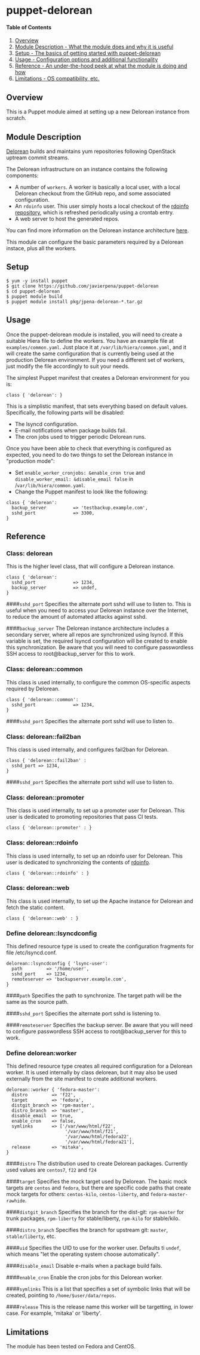 # puppet-delorean

#### Table of Contents

1. [Overview](#overview)
2. [Module Description - What the module does and why it is useful](#module-description)
3. [Setup - The basics of getting started with puppet-delorean](#setup)
4. [Usage - Configuration options and additional functionality](#usage)
5. [Reference - An under-the-hood peek at what the module is doing and how](#reference)
5. [Limitations - OS compatibility, etc.](#limitations)

## Overview
This is a Puppet module aimed at setting up a new Delorean instance from
scratch.

## Module Description

[Delorean](https://github.com/openstack-packages/delorean) builds and maintains yum repositories following OpenStack uptream commit streams. 

The Delorean infrastructure on an instance contains the following components:

- A number of `workers`. A worker is basically a local user, with a local Delorean checkout from the GitHub repo, and some associated configuration.
- An `rdoinfo` user. This user simply hosts a local checkout of the [rdoinfo repository](https://github.com/redhat-openstack/rdoinfo), which is refreshed periodically using a crontab entry.
- A web server to host the generated repos.

You can find more information on the Delorean instance architecture [here](https://github.com/redhat-openstack/delorean-instance/blob/master/docs/delorean-instance.md).

This module can configure the basic parameters required by a Delorean instace, plus all the workers.

## Setup

    $ yum -y install puppet
    $ git clone https://github.com/javierpena/puppet-delorean
    $ cd puppet-delorean
    $ puppet module build
    $ puppet module install pkg/jpena-delorean-*.tar.gz

## Usage

Once the puppet-delorean module is installed, you will need to create a suitable Hiera file to define the workers. You have an example file at `examples/common.yaml`. Just place it at `/var/lib/hiera/common.yaml`, and it will create the same configuration that is currently being used at the production Delorean environment. If you need a different set of workers, just modify the file accordingly to suit your needs.

The simplest Puppet manifest that creates a Delorean environment for you is:

```puppet
class { 'delorean': }
```

This is a simplistic manifest, that sets everything based on default values. Specifically, the following parts will be disabled:

- The lsyncd configuration.
- E-mail notifications when package builds fail.
- The cron jobs used to trigger periodic Delorean runs.

Once you have been able to check that everything is configured as expected, you need to do two things to set the Delorean instance in "production mode":

- Set `enable_worker_cronjobs: &enable_cron true` and `disable_worker_email: &disable_email false` in /`var/lib/hiera/common.yaml`.
- Change the Puppet manifest to look like the following:

```puppet
class { 'delorean':
  backup_server          => 'testbackup.example.com',
  sshd_port              => 3300,
}
```

## Reference

### Class: delorean

This is the higher level class, that will configure a Delorean instance.

```puppet
class { 'delorean':
  sshd_port              => 1234,
  backup_server          => undef,
}
```

####`sshd_port`
Specifies the alternate port sshd will use to listen to. This is useful when you need to access your Delorean instance over the Internet, to reduce the amount of automated attacks against sshd.

####`backup_server`
The Delorean instance architecture includes a secondary server, where all repos are synchronized using lsyncd. If this variable is set, the required lsyncd configuration will be created to enable this synchronization. Be aware that you will need to configure passwordless SSH access to root@backup_server for this to work.

### Class: delorean::common

This class is used internally, to configure the common OS-specific aspects required by Delorean.

```puppet
class { 'delorean::common':
  sshd_port              => 1234,
}
```

####`sshd_port`
Specifies the alternate port sshd will use to listen to.

### Class: delorean::fail2ban

This class is used internally, and configures fail2ban for Delorean.

```puppet
class { 'delorean::fail2ban' :
  sshd_port => 1234,
}
```

####`sshd_port`
Specifies the alternate port sshd will use to listen to.

### Class: delorean::promoter

This class is used internally, to set up a promoter user for Delorean. This user is dedicated to promoting repositories that pass CI tests.

```puppet
class { 'delorean::promoter' : }
```

### Class: delorean::rdoinfo

This class is used internally, to set up an rdoinfo user for Delorean. This user is dedicated to synchronizing the contents of [rdoinfo](https://github.com/redhat-openstack/rdoinfo).

```puppet
class { 'delorean::rdoinfo' : }
```

### Class: delorean::web

This class is used internally, to set up the Apache instance for Delorean and fetch the static content.

```puppet
class { 'delorean::web' : }
```

### Define delorean::lsyncdconfig

This defined resource type is used to create the configuration fragments for file /etc/lsyncd.conf.

```puppet
delorean::lsyncdconfig { 'lsync-user':
  path         => '/home/user',
  sshd_port    => 1234,
  remoteserver => 'backupserver.example.com',
}
```

####`path`
Specifies the path to synchronize. The target path will be the same as the source path.

####`sshd_port`
Specifies the alternate port sshd is listening to.

####`remoteserver`
Specifies the backup server.  Be aware that you will need to configure passwordless SSH access to root@backup_server for this to work.

### Define delorean:worker

This defined resource type creates all required configuration for a Delorean worker. It is used internally by class delorean, but it may also be used externally from the site manifest to create additional workers.

```puppet
delorean::worker { 'fedora-master':
  distro         => 'f22',
  target         => 'fedora',
  distgit_branch => 'rpm-master',
  distro_branch  => 'master',
  disable_email  => true,
  enable_cron    => false,
  symlinks       => ['/var/www/html/f22',
                      '/var/www/html/f21',
                      '/var/www/html/fedora22',
                      '/var/www/html/fedora21'],
  release        => 'mitaka',
}
```

####`distro`
The distribution used to create Delorean packages. Currently used values are `centos7`, `f22` and `f24`

####`target`
Specifies the mock target used by Delorean. The basic mock targets are `centos` and `fedora`, but there are specific code paths that create mock targets for others: `centos-kilo`, `centos-liberty`, and `fedora-master-rawhide`.

####`distgit_branch`
Specifies the branch for the dist-git: `rpm-master` for trunk packages, `rpm-liberty` for stable/liberty, `rpm-kilo` for stable/kilo.

####`distro_branch`
Specifies the branch for upstream git: `master`, `stable/liberty`, etc.

####`uid`
Specifies the UID to use for the worker user. Defaults ti `undef`, which means "let the operating system choose automatically".

####`disable_email`
Disable e-mails when a package build fails.

####`enable_cron`
Enable the cron jobs for this Delorean worker.

####`symlinks`
This is a list that specifies a set of symbolic links that will be created, pointing to `/home/$user/data/repos`.

####`release`
This is the release name this worker will be targetting, in lower case. For example, 'mitaka' or 'liberty'.

## Limitations

The module has been tested on Fedora and CentOS.

